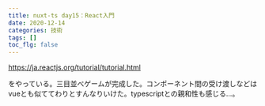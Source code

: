 ```yaml
---
title: nuxt-ts day15：React入門
date: 2020-12-14
categories: 技術
tags: []
toc_flg: false
---
```


https://ja.reactjs.org/tutorial/tutorial.html

をやっている。三目並べゲームが完成した。コンポーネント間の受け渡しなどはvueとも似ててわりとすんなりいけた。typescriptとの親和性も感じる...。